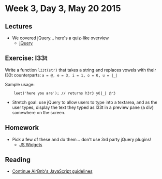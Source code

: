 # Week 3, Day 3, May 20 2015

## Lectures

- We covered jQuery... here's a quiz-like overview
  - [jQuery](https://github.com/tiy-durham-fe-cohort4/resources/blob/master/lessons/jquery.md)

## Exercise: l33t

Write a function `l33t(str)` that takes a string and replaces vowels with their
l33t counterparts: `a = @, e = 3, i = 1, o = 0, u = |_|`

Sample usage:

```
    leet('here you are'); // returns h3r3 y0|_| @r3
```

- Stretch goal: use jQuery to allow users to type into a textarea, and as the
user types, display the text they typed as l33t in a preview pane (a div)
somewhere on the screen.

## Homework

- Pick a few of these and do them... don't use 3rd party jQuery plugins!
  - [JS Widgets](https://github.com/tiy-durham-fe-cohort4/resources/blob/master/assignments/js-widgets.md)

## Reading

- [Continue AirBnb's JavaScript guidelines](https://github.com/airbnb/javascript/tree/master/es5)
